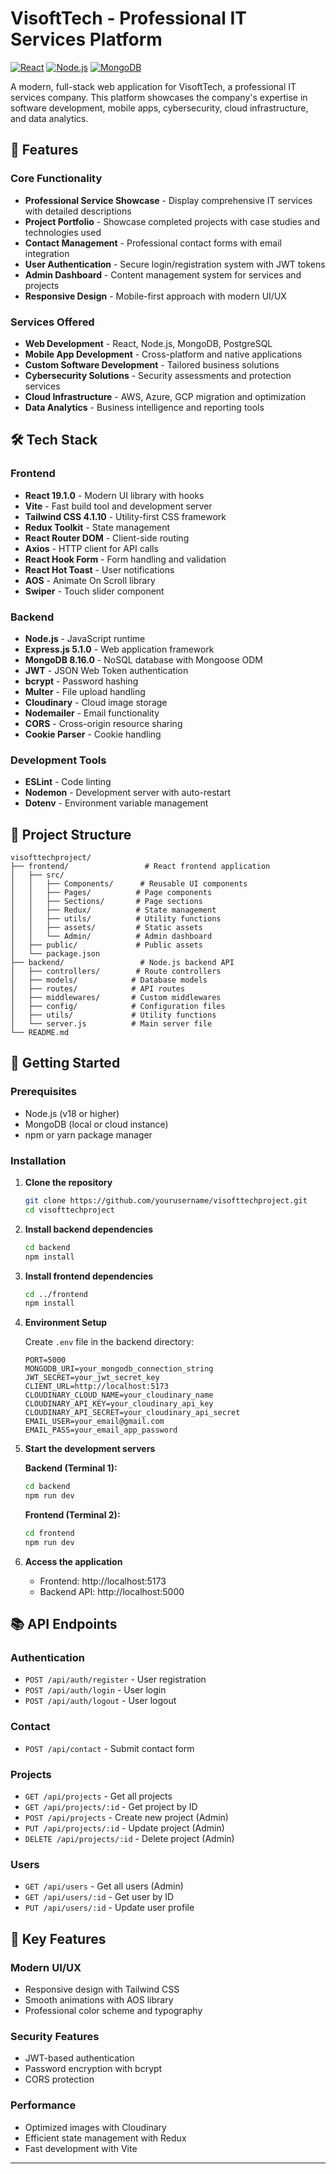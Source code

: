 # VisoftTech - Professional IT Services Platform

[![React](https://img.shields.io/badge/React-19.1.0-blue.svg)](https://reactjs.org/)
[![Node.js](https://img.shields.io/badge/Node.js-Express-green.svg)](https://nodejs.org/)
[![MongoDB](https://img.shields.io/badge/MongoDB-8.16.0-green.svg)](https://www.mongodb.com/)

A modern, full-stack web application for VisoftTech, a professional IT services company. This platform showcases the company's expertise in software development, mobile apps, cybersecurity, cloud infrastructure, and data analytics.

## 🚀 Features

### Core Functionality
- **Professional Service Showcase** - Display comprehensive IT services with detailed descriptions
- **Project Portfolio** - Showcase completed projects with case studies and technologies used
- **Contact Management** - Professional contact forms with email integration
- **User Authentication** - Secure login/registration system with JWT tokens
- **Admin Dashboard** - Content management system for services and projects
- **Responsive Design** - Mobile-first approach with modern UI/UX

### Services Offered
- **Web Development** - React, Node.js, MongoDB, PostgreSQL
- **Mobile App Development** - Cross-platform and native applications
- **Custom Software Development** - Tailored business solutions
- **Cybersecurity Solutions** - Security assessments and protection services
- **Cloud Infrastructure** - AWS, Azure, GCP migration and optimization
- **Data Analytics** - Business intelligence and reporting tools

## 🛠️ Tech Stack

### Frontend
- **React 19.1.0** - Modern UI library with hooks
- **Vite** - Fast build tool and development server
- **Tailwind CSS 4.1.10** - Utility-first CSS framework
- **Redux Toolkit** - State management
- **React Router DOM** - Client-side routing
- **Axios** - HTTP client for API calls
- **React Hook Form** - Form handling and validation
- **React Hot Toast** - User notifications
- **AOS** - Animate On Scroll library
- **Swiper** - Touch slider component

### Backend
- **Node.js** - JavaScript runtime
- **Express.js 5.1.0** - Web application framework
- **MongoDB 8.16.0** - NoSQL database with Mongoose ODM
- **JWT** - JSON Web Token authentication
- **bcrypt** - Password hashing
- **Multer** - File upload handling
- **Cloudinary** - Cloud image storage
- **Nodemailer** - Email functionality
- **CORS** - Cross-origin resource sharing
- **Cookie Parser** - Cookie handling

### Development Tools
- **ESLint** - Code linting
- **Nodemon** - Development server with auto-restart
- **Dotenv** - Environment variable management

## 📁 Project Structure

```
visofttechproject/
├── frontend/                 # React frontend application
│   ├── src/
│   │   ├── Components/      # Reusable UI components
│   │   ├── Pages/          # Page components
│   │   ├── Sections/       # Page sections
│   │   ├── Redux/          # State management
│   │   ├── utils/          # Utility functions
│   │   ├── assets/         # Static assets
│   │   └── Admin/          # Admin dashboard
│   ├── public/             # Public assets
│   └── package.json
├── backend/                 # Node.js backend API
│   ├── controllers/        # Route controllers
│   ├── models/            # Database models
│   ├── routes/            # API routes
│   ├── middlewares/       # Custom middlewares
│   ├── config/            # Configuration files
│   ├── utils/             # Utility functions
│   └── server.js          # Main server file
└── README.md
```

## 🚀 Getting Started

### Prerequisites
- Node.js (v18 or higher)
- MongoDB (local or cloud instance)
- npm or yarn package manager

### Installation

1. **Clone the repository**
   ```bash
   git clone https://github.com/yourusername/visofttechproject.git
   cd visofttechproject
   ```

2. **Install backend dependencies**
   ```bash
   cd backend
   npm install
   ```

3. **Install frontend dependencies**
   ```bash
   cd ../frontend
   npm install
   ```

4. **Environment Setup**

   Create `.env` file in the backend directory:
   ```env
   PORT=5000
   MONGODB_URI=your_mongodb_connection_string
   JWT_SECRET=your_jwt_secret_key
   CLIENT_URL=http://localhost:5173
   CLOUDINARY_CLOUD_NAME=your_cloudinary_name
   CLOUDINARY_API_KEY=your_cloudinary_api_key
   CLOUDINARY_API_SECRET=your_cloudinary_api_secret
   EMAIL_USER=your_email@gmail.com
   EMAIL_PASS=your_email_app_password
   ```

5. **Start the development servers**

   **Backend (Terminal 1):**
   ```bash
   cd backend
   npm run dev
   ```

   **Frontend (Terminal 2):**
   ```bash
   cd frontend
   npm run dev
   ```

6. **Access the application**
   - Frontend: http://localhost:5173
   - Backend API: http://localhost:5000

## 📚 API Endpoints

### Authentication
- `POST /api/auth/register` - User registration
- `POST /api/auth/login` - User login
- `POST /api/auth/logout` - User logout

### Contact
- `POST /api/contact` - Submit contact form

### Projects
- `GET /api/projects` - Get all projects
- `GET /api/projects/:id` - Get project by ID
- `POST /api/projects` - Create new project (Admin)
- `PUT /api/projects/:id` - Update project (Admin)
- `DELETE /api/projects/:id` - Delete project (Admin)

### Users
- `GET /api/users` - Get all users (Admin)
- `GET /api/users/:id` - Get user by ID
- `PUT /api/users/:id` - Update user profile

## 🎨 Key Features

### Modern UI/UX
- Responsive design with Tailwind CSS
- Smooth animations with AOS library
- Professional color scheme and typography

### Security Features
- JWT-based authentication
- Password encryption with bcrypt
- CORS protection

### Performance
- Optimized images with Cloudinary
- Efficient state management with Redux
- Fast development with Vite

---
